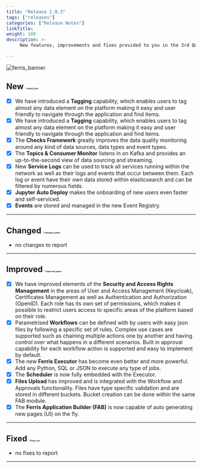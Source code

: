 ```yaml
---
title: "Release 1.0.3"
tags: ["releases"] 
categories: ["Release Notes"]
linkTitle:
weight: 100
description: >-
     New features, improvements and fixes provided to you in the 3rd Quarter of 2021.

---
```


![ferris_banner](/images/ferris_banner.png)




## New <img src="/images/added_blue.png" alt="added_blue" style="zoom:25%;" />

- [x] We have introduced a **Tagging** capability, which enables users to tag almost any data element on the platform making it easy and user friendly to navigate through the application and find items.
- [x] We have introduced a **Tagging** capability, which enables users to tag almost any data element on the platform making it easy and user friendly to navigate through the application and find items.
- [x] The **Checks Framework** greatly improves the data quality monitoring around any kind of data sources, data types and event types. 
- [x] The **Topics & Consumer Monitor** listens in on Kafka and provides an up-to-the-second view of data sourcing and streaming.
- [x] New **Service Logs** can be used to track all services running within the network as well as their logs and events that occur between them. Each log or event have their own data stored within elasticsearch and can be filtered by numerous fields.
- [x] **Jupyter Auto Deploy** makes the onboarding of new users even faster and self-serviced.
- [x] **Events** are stored and managed in the new Event Registry.

---

## Changed <img src="/images/changed_yellow.png" alt="changed_yellow" style="zoom:25%;" />

- no changes to report

---

## Improved <img src="/images/improved_green.png" alt="improved_green" style="zoom:25%;" />

- [x] We have improved elements of the **Security and Access Rights Management** in the areas of User and Access Management (Keycloak), Certificates Management as well as Authentication and Authorization (OpenID). Each role has its own set of permissions, which makes it possible to restrict users access to specific areas of the platform based on their role.
- [x] Parametrised **Workflows** can be defined with by users with easy json files by following a specific set of rules. Complex use cases are supported such as chaining multiple actions one by another and having control over what happens in a different scenarios. Built in approval capability for each workflow action is supported and easy to implement by default.
- [x] The new **Ferris Executor** has become even better and more powerful. Add any Python, SQL or JSON to execute any type of jobs.
- [x] The **Scheduler** is now fully embedded with the Executor.
- [x] **Files Upload** has improved and is integrated with the Workflow and Approvals functionality. Files have type specific validation and are stored in different buckets. Bucket creation can be done within the same FAB module. 
- [x] The **Ferris Application Builder (FAB)** is now capable of auto generating new pages (UI) on the fly.

---

## Fixed <img src="/images/fixed_red.png" alt="fixed_red" style="zoom:25%;" />

- no fixes to report

---




